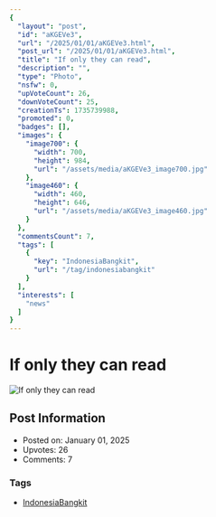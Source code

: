 ```yaml
---
{
  "layout": "post",
  "id": "aKGEVe3",
  "url": "/2025/01/01/aKGEVe3.html",
  "post_url": "/2025/01/01/aKGEVe3.html",
  "title": "If only they can read",
  "description": "",
  "type": "Photo",
  "nsfw": 0,
  "upVoteCount": 26,
  "downVoteCount": 25,
  "creationTs": 1735739988,
  "promoted": 0,
  "badges": [],
  "images": {
    "image700": {
      "width": 700,
      "height": 984,
      "url": "/assets/media/aKGEVe3_image700.jpg"
    },
    "image460": {
      "width": 460,
      "height": 646,
      "url": "/assets/media/aKGEVe3_image460.jpg"
    }
  },
  "commentsCount": 7,
  "tags": [
    {
      "key": "IndonesiaBangkit",
      "url": "/tag/indonesiabangkit"
    }
  ],
  "interests": [
    "news"
  ]
}
---
```


# If only they can read

![If only they can read](/assets/media/aKGEVe3_image700.jpg)

## Post Information

- Posted on: January 01, 2025
- Upvotes: 26
- Comments: 7

### Tags

- [IndonesiaBangkit](/tag/IndonesiaBangkit)

